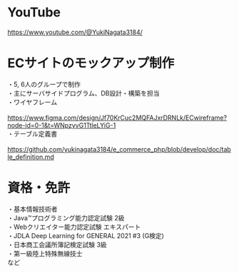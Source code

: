 # YouTube
https://www.youtube.com/@YukiNagata3184/

# ECサイトのモックアップ制作  
・5, 6人のグループで制作  
・主にサーバサイドプログラム、DB設計・構築を担当  
・ワイヤフレーム  
&emsp;https://www.figma.com/design/Jf70KrCuc2MQFAJxrDRNLk/ECwireframe?node-id=0-1&t=WNpzyvG1TtleLYiG-1  
・テーブル定義書  
&emsp;https://github.com/yukinagata3184/e_commerce_php/blob/develop/doc/table_definition.md

# 資格・免許  
・基本情報技術者  
・Java™プログラミング能力認定試験 2級  
・Webクリエイター能力認定試験 エキスパート  
・JDLA Deep Learning for GENERAL 2021 #3 (G検定)  
・日本商工会議所簿記検定試験 3級  
・第一級陸上特殊無線技士  
など  
<!---
yukinagata3184/yukinagata3184 is a ✨ special ✨ repository because its `README.md` (this file) appears on your GitHub profile.
You can click the Preview link to take a look at your changes.
--->
